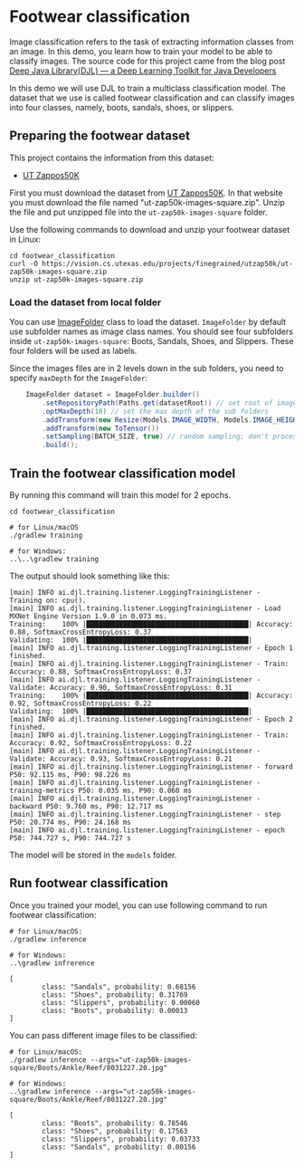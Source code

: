 # Footwear classification

Image classification refers to the task of extracting information classes from an image. In this demo, you learn how
to train your model to be able to classify images. The source code for this project came from the blog post
[Deep Java Library(DJL) — a Deep Learning Toolkit for Java Developers](https://towardsdatascience.com/deep-java-library-djl-a-deep-learning-toolkit-for-java-developers-55d5a45bca7e)

In this demo we will use DJL to train a multiclass classification model. The dataset that we use is called
footwear classification and can classify images into four classes, namely, boots, sandals, shoes, or slippers.

## Preparing the footwear dataset

This project contains the information from this dataset:
- [UT Zappos50K](http://vision.cs.utexas.edu/projects/finegrained/utzap50k/)

First you must download the dataset from [UT Zappos50K](http://vision.cs.utexas.edu/projects/finegrained/utzap50k/). In
that website you must download the file named "ut-zap50k-images-square.zip". Unzip the file and put unzipped file
into the `ut-zap50k-images-square` folder.

Use the following commands to download and unzip your footwear dataset in Linux:

```shell
cd footwear_classification
curl -O https://vision.cs.utexas.edu/projects/finegrained/utzap50k/ut-zap50k-images-square.zip
unzip ut-zap50k-images-square.zip
```

### Load the dataset from local folder

You can use [ImageFolder](https://javadoc.io/doc/ai.djl/basicdataset/latest/ai/djl/basicdataset/cv/classification/ImageFolder.html) class to load the dataset.
`ImageFolder` by default use subfolder names as image class names. You should see four subfolders inside
`ut-zap50k-images-square`: Boots, Sandals, Shoes, and Slippers. These four folders will be used as labels.

Since the images files are in 2 levels down in the sub folders, you need to specify `maxDepth` for
the `ImageFolder`:

```java
    ImageFolder dataset = ImageFolder.builder()
        .setRepositoryPath(Paths.get(datasetRoot)) // set root of image folder
        .optMaxDepth(10) // set the max depth of the sub folders
        .addTransform(new Resize(Models.IMAGE_WIDTH, Models.IMAGE_HEIGHT))
        .addTransform(new ToTensor())
        .setSampling(BATCH_SIZE, true) // random sampling; don't process the data in order
        .build();
```

## Train the footwear classification model

By running this command will train this model for 2 epochs.

```shell
cd footwear_classification

# for Linux/macOS
./gradlew training

# for Windows:
..\..\gradlew training
```

The output should look something like this:

```
[main] INFO ai.djl.training.listener.LoggingTrainingListener - Training on: cpu().
[main] INFO ai.djl.training.listener.LoggingTrainingListener - Load MXNet Engine Version 1.9.0 in 0.073 ms.
Training:    100% |████████████████████████████████████████| Accuracy: 0.88, SoftmaxCrossEntropyLoss: 0.37
Validating:  100% |████████████████████████████████████████|
[main] INFO ai.djl.training.listener.LoggingTrainingListener - Epoch 1 finished.
[main] INFO ai.djl.training.listener.LoggingTrainingListener - Train: Accuracy: 0.88, SoftmaxCrossEntropyLoss: 0.37
[main] INFO ai.djl.training.listener.LoggingTrainingListener - Validate: Accuracy: 0.90, SoftmaxCrossEntropyLoss: 0.31
Training:    100% |████████████████████████████████████████| Accuracy: 0.92, SoftmaxCrossEntropyLoss: 0.22
Validating:  100% |████████████████████████████████████████|
[main] INFO ai.djl.training.listener.LoggingTrainingListener - Epoch 2 finished.
[main] INFO ai.djl.training.listener.LoggingTrainingListener - Train: Accuracy: 0.92, SoftmaxCrossEntropyLoss: 0.22
[main] INFO ai.djl.training.listener.LoggingTrainingListener - Validate: Accuracy: 0.93, SoftmaxCrossEntropyLoss: 0.21
[main] INFO ai.djl.training.listener.LoggingTrainingListener - forward P50: 92.115 ms, P90: 98.226 ms
[main] INFO ai.djl.training.listener.LoggingTrainingListener - training-metrics P50: 0.035 ms, P90: 0.060 ms
[main] INFO ai.djl.training.listener.LoggingTrainingListener - backward P50: 9.760 ms, P90: 12.717 ms
[main] INFO ai.djl.training.listener.LoggingTrainingListener - step P50: 20.774 ms, P90: 24.168 ms
[main] INFO ai.djl.training.listener.LoggingTrainingListener - epoch P50: 744.727 s, P90: 744.727 s
```
The model will be stored in the  `models` folder.

## Run footwear classification

Once you trained your model, you can use following command to run footwear classification:

```shell
# for Linux/macOS:
./gradlew inference

# for Windows:
..\gradlew infrerence

[
        class: "Sandals", probability: 0.68156
        class: "Shoes", probability: 0.31769
        class: "Slippers", probability: 0.00060
        class: "Boots", probability: 0.00013
]
```

You can pass different image files to be classified:
```shell
# for Linux/macOS:
./gradlew inference --args="ut-zap50k-images-square/Boots/Ankle/Reef/8031227.20.jpg"

# for Windows:
..\gradlew inference --args="ut-zap50k-images-square/Boots/Ankle/Reef/8031227.20.jpg"

[
        class: "Boots", probability: 0.78546
        class: "Shoes", probability: 0.17563
        class: "Slippers", probability: 0.03733
        class: "Sandals", probability: 0.00156
]
```
